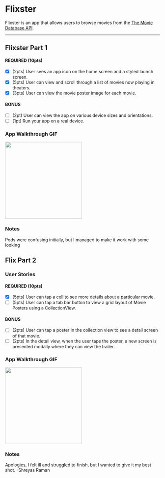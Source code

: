 # Flixster

Flixster is an app that allows users to browse movies from the [The Movie Database API](http://docs.themoviedb.apiary.io/#).


---

## Flixster Part 1


#### REQUIRED (10pts)
- [x] (2pts) User sees an app icon on the home screen and a styled launch screen.
- [x] (5pts) User can view and scroll through a list of movies now playing in theaters.
- [x] (3pts) User can view the movie poster image for each movie.

#### BONUS
- [ ] (2pt) User can view the app on various device sizes and orientations.
- [ ] (1pt) Run your app on a real device.

### App Walkthrough GIF

<img src="http://g.recordit.co/n9bm3jyzva.gif" width=250><br>

### Notes
Pods were confusing initially, but I managed to make it work with some looking


## Flix Part 2

### User Stories

#### REQUIRED (10pts)
- [x] (5pts) User can tap a cell to see more details about a particular movie.
- [ ] (5pts) User can tap a tab bar button to view a grid layout of Movie Posters using a CollectionView.

#### BONUS
- [ ] (2pts) User can tap a poster in the collection view to see a detail screen of that movie.
- [ ] (2pts) In the detail view, when the user taps the poster, a new screen is presented modally where they can view the trailer.

### App Walkthrough GIF


<img src="https://recordit.co/i4pk068KFZ" width=250><br>

### Notes
Apologies, I felt ill and struggled to finish, but I wanted to give it my best shot.
-Shreyas Raman
